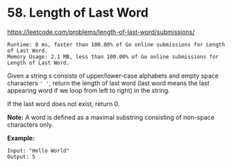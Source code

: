 # 58. Length of Last Word

https://leetcode.com/problems/length-of-last-word/submissions/

```
Runtime: 0 ms, faster than 100.00% of Go online submissions for Length of Last Word.
Memory Usage: 2.1 MB, less than 100.00% of Go online submissions for Length of Last Word.
```

Given a string s consists of upper/lower-case alphabets and empty space characters `' '`, return the length of last word (last word means the last appearing word if we loop from left to right) in the string.

If the last word does not exist, return 0.

**Note:** A word is defined as a maximal substring consisting of non-space characters only.

**Example:**
```
Input: "Hello World"
Output: 5
```